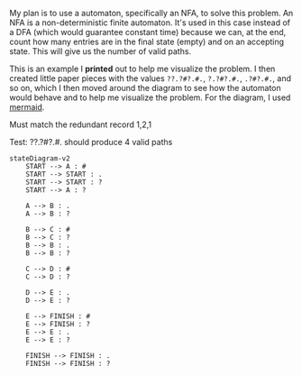 My plan is to use a automaton, specifically an NFA, to solve this problem. An NFA is a non-deterministic finite automaton. It's used in this case instead of a DFA (which would guarantee constant time) because we can, at the end, count how many entries are in the final state (empty) and on an accepting state. This will give us the number of valid paths.

This is an example I **printed** out to help me visualize the problem. I then created little paper pieces with the values `??.?#?.#.`, `?.?#?.#.`, `.?#?.#.`, and so on, which I then moved around the diagram to see how the automaton would behave and to help me visualize the problem. For the diagram, I used [mermaid](https://mermaid-js.github.io/mermaid/#/).

Must match the redundant record 1,2,1

Test: ??.?#?.#. should produce 4 valid paths

```mermaid
stateDiagram-v2
	START --> A : #
	START --> START : .
	START --> START : ?
	START --> A : ?

	A --> B : .
	A --> B : ?

	B --> C : #
	B --> C : ?
	B --> B : .
	B --> B : ?

	C --> D : #
	C --> D : ?

	D --> E : .
	D --> E : ?

	E --> FINISH : #
	E --> FINISH : ?
	E --> E : .
	E --> E : ?

	FINISH --> FINISH : .
	FINISH --> FINISH : ?
```
